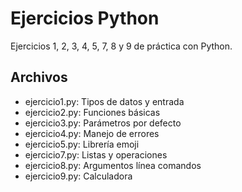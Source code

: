 # Ejercicios Python

Ejercicios 1, 2, 3, 4, 5, 7, 8 y 9 de práctica con Python.

## Archivos
- ejercicio1.py: Tipos de datos y entrada
- ejercicio2.py: Funciones básicas  
- ejercicio3.py: Parámetros por defecto
- ejercicio4.py: Manejo de errores
- ejercicio5.py: Librería emoji
- ejercicio7.py: Listas y operaciones
- ejercicio8.py: Argumentos línea comandos
- ejercicio9.py: Calculadora
